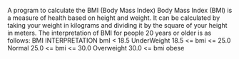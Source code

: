 A program to calculate the BMI (Body Mass Index)
Body Mass Index (BMI) is a measure of health based on height and weight. It can be calculated by taking your weight in kilograms and dividing it by the square of your height in meters. 
The interpretation of BMI for people 20 years or older is as follows:
BMI                            INTERPRETATION
bmI < 18.5                      UnderWeight
18.5 <= bmi <= 25.0             Normal
25.0 <= bmi <= 30.0             Overweight
30.0 <= bmi                     obese
